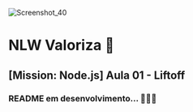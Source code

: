 ![Screenshot_40](https://user-images.githubusercontent.com/56324728/122698195-35987300-d21d-11eb-9dc5-c7cdf7550039.png)

# NLW Valoriza 🚀

## [Mission: Node.js] Aula 01 - Liftoff

### README em desenvolvimento... 🔨🔨🔨
